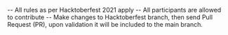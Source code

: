 -- All rules as per Hacktoberfest 2021 apply
-- All participants are allowed to contribute
-- Make changes to Hacktoberfest branch, then send Pull Request (PR), upon validation it will be included to the main branch.
